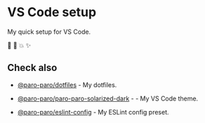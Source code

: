 # VS Code setup

My quick setup for VS Code.

:rocket: :wrench: :boom: :sparkles:

## Check also

* [@paro-paro/dotfiles](https://github.com/paro-paro/vscode) - My dotfiles.

* [@paro-paro/paro-paro-solarized-dark](https://github.com/paro-paro/paro-paro-solarized-dark) - - My VS Code theme.

* [@paro-paro/eslint-config](https://github.com/paro-paro/eslint-config) - My ESLint config preset.
